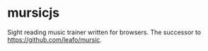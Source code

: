 # mursicjs

Sight reading music trainer written for browsers. The successor to <https://github.com/leafo/mursic>.
